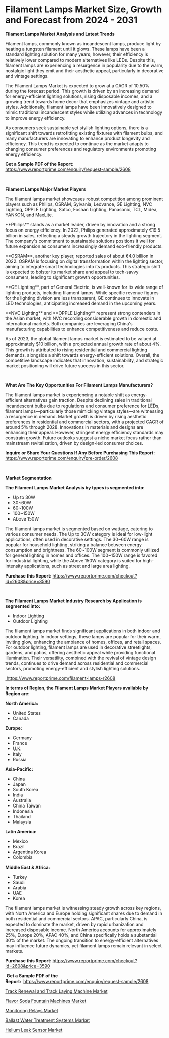 <p><h1>Filament Lamps Market Size, Growth and Forecast from 2024 - 2031</h1></p><p><strong>Filament Lamps Market Analysis and Latest Trends</strong></p>
<p><p>Filament lamps, commonly known as incandescent lamps, produce light by heating a tungsten filament until it glows. These lamps have been a standard lighting solution for many years; however, their efficiency is relatively lower compared to modern alternatives like LEDs. Despite this, filament lamps are experiencing a resurgence in popularity due to the warm, nostalgic light they emit and their aesthetic appeal, particularly in decorative and vintage settings.</p><p>The Filament Lamps Market is expected to grow at a CAGR of 10.50% during the forecast period. This growth is driven by an increasing demand for energy-efficient lighting solutions, rising disposable incomes, and a growing trend towards home decor that emphasizes vintage and artistic styles. Additionally, filament lamps have been innovatively designed to mimic traditional incandescent styles while utilizing advances in technology to improve energy efficiency. </p><p>As consumers seek sustainable yet stylish lighting options, there is a significant shift towards retrofitting existing fixtures with filament bulbs, and many manufacturers are innovating to enhance product longevity and efficiency. This trend is expected to continue as the market adapts to changing consumer preferences and regulatory environments promoting energy efficiency.</p></p>
<p><strong>Get a Sample PDF of the Report:&nbsp;</strong> <a href="https://www.reportprime.com/enquiry/request-sample/2608?utm_campaign=1133&utm_medium=2&utm_source=Github&utm_content=ia&utm_term=02102024&utm_id=filament-lamps">https://www.reportprime.com/enquiry/request-sample/2608</a></p>
<p>&nbsp;</p>
<p><strong>Filament Lamps Major Market Players</strong></p>
<p><p>The filament lamps market showcases robust competition among prominent players such as Philips, OSRAM, Sylvania, Ledvance, GE Lighting, NVC Lighting, OPPLE Lighting, Satco, Foshan Lighting, Panasonic, TCL, Midea, YANKON, and MaxLite. </p><p>**Philips** stands as a market leader, driven by innovation and a strong focus on energy efficiency. In 2022, Philips generated approximately €19.5 billion in sales, reflecting a steady growth trajectory in the lighting segment. The company's commitment to sustainable solutions positions it well for future expansion as consumers increasingly demand eco-friendly products.</p><p>**OSRAM**, another key player, reported sales of about €4.0 billion in 2022. OSRAM is focusing on digital transformation within the lighting sector, aiming to integrate smart technologies into its products. This strategic shift is expected to bolster its market share and appeal to tech-savvy consumers, leading to significant growth opportunities.</p><p>**GE Lighting**, part of General Electric, is well-known for its wide range of lighting products, including filament lamps. While specific revenue figures for the lighting division are less transparent, GE continues to innovate in LED technologies, anticipating increased demand in the upcoming years.</p><p>**NVC Lighting** and **OPPLE Lighting** represent strong contenders in the Asian market, with NVC recording considerable growth in domestic and international markets. Both companies are leveraging China's manufacturing capabilities to enhance competitiveness and reduce costs.</p><p>As of 2023, the global filament lamps market is estimated to be valued at approximately $10 billion, with a projected annual growth rate of about 4%. This growth is attributed to rising residential and commercial lighting demands, alongside a shift towards energy-efficient solutions. Overall, the competitive landscape indicates that innovation, sustainability, and strategic market positioning will drive future success in this sector.</p></p>
<p>&nbsp;</p>
<p><strong>What Are The Key Opportunities For Filament Lamps Manufacturers?</strong></p>
<p><p>The filament lamps market is experiencing a notable shift as energy-efficient alternatives gain traction. Despite declining sales in traditional incandescent bulbs due to regulations and consumer preference for LEDs, filament lamps—particularly those mimicking vintage styles—are witnessing a resurgence in demand. Market growth is driven by rising aesthetic preferences in residential and commercial sectors, with a projected CAGR of around 5% through 2028. Innovations in materials and designs are enhancing their appeal. However, stringent energy efficiency standards may constrain growth. Future outlooks suggest a niche market focus rather than mainstream revitalization, driven by design-led consumer choices.</p></p>
<p><strong>Inquire or Share Your Questions If Any Before Purchasing This Report:</strong> <a href="https://www.reportprime.com/enquiry/pre-order/2608?utm_campaign=1133&utm_medium=2&utm_source=Github&utm_content=ia&utm_term=02102024&utm_id=filament-lamps">https://www.reportprime.com/enquiry/pre-order/2608</a></p>
<p>&nbsp;</p>
<p><strong>Market Segmentation</strong></p>
<p><strong>The Filament Lamps Market Analysis by types is segmented into:</strong></p>
<p><ul><li>Up to 30W</li><li>30~60W</li><li>60~100W</li><li>100~150W</li><li>Above 150W</li></ul></p>
<p><p>The filament lamps market is segmented based on wattage, catering to various consumer needs. The Up to 30W category is ideal for low-light applications, often used in decorative settings. The 30~60W range is popular for household lighting, striking a balance between energy consumption and brightness. The 60~100W segment is commonly utilized for general lighting in homes and offices. The 100~150W range is favored for industrial lighting, while the Above 150W category is suited for high-intensity applications, such as street and large area lighting.</p></p>
<p><strong>Purchase this Report:&nbsp;</strong><a href="https://www.reportprime.com/checkout?id=2608&price=3590&utm_campaign=1133&utm_medium=2&utm_source=Github&utm_content=ia&utm_term=02102024&utm_id=filament-lamps">https://www.reportprime.com/checkout?id=2608&price=3590</a></p>
<p>&nbsp;</p>
<p><strong>The Filament Lamps Market Industry Research by Application is segmented into:</strong></p>
<p><ul><li>Indoor Lighting</li><li>Outdoor Lighting</li></ul></p>
<p><p>The filament lamps market finds significant applications in both indoor and outdoor lighting. In indoor settings, these lamps are popular for their warm, inviting glow, enhancing the ambiance of homes, offices, and retail spaces. For outdoor lighting, filament lamps are used in decorative streetlights, gardens, and patios, offering aesthetic appeal while providing functional illumination. Their versatility, combined with the revival of vintage design trends, continues to drive demand across residential and commercial sectors, promoting energy-efficient and stylish lighting solutions.</p></p>
<p><a href="https://www.reportprime.com/filament-lamps-r2608?utm_campaign=1133&utm_medium=2&utm_source=Github&utm_content=ia&utm_term=02102024&utm_id=filament-lamps">&nbsp;https://www.reportprime.com/filament-lamps-r2608</a></p>
<p><strong>In terms of Region, the Filament Lamps Market Players available by Region are:</strong></p>
<p>
    <p> <strong> North America: </strong>
        <ul>
            <li>United States</li>
            <li>Canada</li>
        </ul>
        </p> 
    <p> <strong> Europe: </strong>
        <ul>
            <li>Germany</li>
            <li>France</li>
            <li>U.K.</li>
            <li>Italy</li>
            <li>Russia</li>
        </ul>
        </p> 
    <p> <strong> Asia-Pacific: </strong>
        <ul>
            <li>China</li>
            <li>Japan</li>
            <li>South Korea</li>
            <li>India</li>
            <li>Australia</li>
            <li>China Taiwan</li>
            <li>Indonesia</li>
            <li>Thailand</li>
            <li>Malaysia</li>
        </ul>
        </p> 
    <p> <strong> Latin America: </strong>
        <ul>
            <li>Mexico</li>
            <li>Brazil</li>
            <li>Argentina Korea</li>
            <li>Colombia</li>
        </ul>
        </p> 
    <p> <strong> Middle East & Africa: </strong>
        <ul>
            <li>Turkey</li>
            <li>Saudi</li>
            <li>Arabia</li>
            <li>UAE</li>
            <li>Korea</li>
        </ul>
    </p>
    </p>
<p><p>The filament lamps market is witnessing steady growth across key regions, with North America and Europe holding significant shares due to demand in both residential and commercial sectors. APAC, particularly China, is expected to dominate the market, driven by rapid urbanization and increased disposable income. North America accounts for approximately 25%, Europe 20%, APAC 40%, and China specifically holds a substantial 30% of the market. The ongoing transition to energy-efficient alternatives may influence future dynamics, yet filament lamps remain relevant in select markets.</p></p>
<p><strong>Purchase this Report: </strong><a href="https://www.reportprime.com/checkout?id=2608&price=3590&utm_campaign=1133&utm_medium=2&utm_source=Github&utm_content=ia&utm_term=02102024&utm_id=filament-lamps">https://www.reportprime.com/checkout?id=2608&price=3590</a></p>
<p>&nbsp;<strong>Get a Sample PDF of the Report:&nbsp;&nbsp;</strong><a href="https://www.reportprime.com/enquiry/request-sample/2608?utm_campaign=1133&utm_medium=2&utm_source=Github&utm_content=ia&utm_term=02102024&utm_id=filament-lamps">https://www.reportprime.com/enquiry/request-sample/2608</a></p>
<p><strong></strong></p>
<p><p><a href="https://issuu.com/reportprime-2/docs/track-renewal-and-track-laying-mach_4ead42e739c4a4?utm_campaign=1133&utm_medium=2&utm_source=Github&utm_content=ia&utm_term=02102024&utm_id=filament-lamps">Track Renewal and Track Laying Machine Market</a></p><p><a href="https://issuu.com/reportprime-2/docs/flavor-soda-fountain-machines-marke_77fe4849dd4208?utm_campaign=1133&utm_medium=2&utm_source=Github&utm_content=ia&utm_term=02102024&utm_id=filament-lamps">Flavor Soda Fountain Machines Market</a></p><p><a href="https://www.linkedin.com/pulse/future-innovation-global-monitoring-relays-market-growth-opportunities-ngmbf?utm_campaign=1133&utm_medium=2&utm_source=Github&utm_content=ia&utm_term=02102024&utm_id=filament-lamps">Monitoring Relays Market</a></p><p><a href="https://www.linkedin.com/pulse/ballast-water-treatment-systems-market-share-analysis-y84be?trackingId=bZqWELXYRAe04xbhPGZwOg%3D%3D&utm_campaign=1133&utm_medium=2&utm_source=Github&utm_content=ia&utm_term=02102024&utm_id=filament-lamps">Ballast Water Treatment Systems Market</a></p><p><a href="https://www.linkedin.com/pulse/global-helium-leak-sensor-industry-research-report-competitive-iyawe?trackingId=RzcuQ9n6SgKbYrcPTk6vMQ%3D%3D&utm_campaign=1133&utm_medium=2&utm_source=Github&utm_content=ia&utm_term=02102024&utm_id=filament-lamps">Helium Leak Sensor Market</a></p></p>